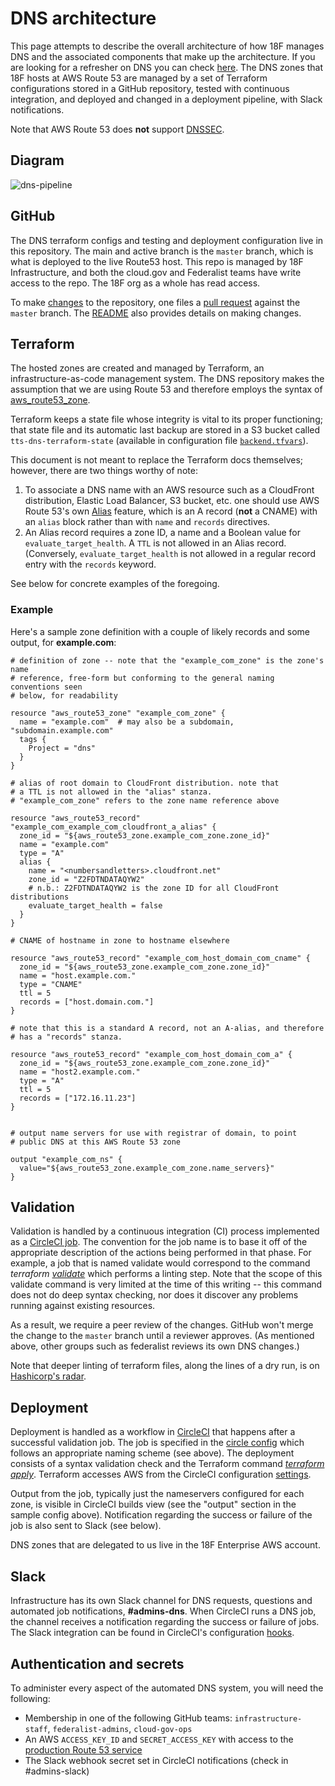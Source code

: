 # DNS architecture

This page attempts to describe the overall architecture of how 18F manages DNS and the associated components that make up the architecture. If you are looking for a refresher on DNS you can check [here](https://docs.google.com/presentation/d/11_bu_a1W2jw57jRT2mteo16TZmSWLOeoVtdf-Flskcg/). The DNS zones that 18F hosts at AWS Route 53 are managed by a set of Terraform configurations stored in a GitHub repository, tested with continuous integration, and deployed and changed in a deployment pipeline, with Slack notifications.

Note that AWS Route 53 does **not** support [DNSSEC](http://docs.aws.amazon.com/Route53/latest/DeveloperGuide/domain-configure-dnssec.html).

## Diagram

![dns-pipeline](https://user-images.githubusercontent.com/20934414/34623560-7dd34d3c-f217-11e7-95fd-1cc8236d4b5b.png)

## GitHub

The DNS terraform configs and testing and deployment configuration live in this repository. The main and active branch is the `master` branch, which is what is deployed to the live Route53 host. This repo is managed by 18F Infrastructure, and both the cloud.gov and Federalist teams have write access to the repo. The 18F org as a whole has read access.

To make [changes](https://github.com/18F/Infrastructure/wiki/Making-DNS-changes) to the repository, one files a [pull request](https://github.com/18F/dns/pulls) against the `master` branch. The [README](../README.md#making-changes) also provides details on making changes.

## Terraform

The hosted zones are created and managed by Terraform, an infrastructure-as-code management system. The DNS repository makes the assumption that we are using Route 53 and therefore employs the syntax of [aws_route53_zone](https://www.terraform.io/docs/providers/aws/d/route53_zone.html).

Terraform keeps a state file whose integrity is vital to its proper functioning; that state file and its automatic last backup are stored in a S3 bucket called `tts-dns-terraform-state` (available in configuration file [`backend.tfvars`](../terraform/backend.tfvars)).

This document is not meant to replace the Terraform docs themselves; however, there are two things worthy of note:

1. To associate a DNS name with an AWS resource such as a CloudFront distribution, Elastic Load Balancer, S3 bucket, etc. one should use AWS Route 53's own [Alias](http://docs.aws.amazon.com/Route53/latest/DeveloperGuide/resource-record-sets-choosing-alias-non-alias.html) feature, which is an A record (**not** a CNAME) with an `alias` block rather than with `name` and `records` directives.
2. An Alias record requires a zone ID, a name and a Boolean value for `evaluate_target_health`. A `TTL` is not allowed in an Alias record. (Conversely, `evaluate_target_health` is not allowed in a regular record entry with the `records` keyword.

See below for concrete examples of the foregoing.

### Example

Here's a sample zone definition with a couple of likely records and some output, for **example.com**:

```hcl
# definition of zone -- note that the "example_com_zone" is the zone's name
# reference, free-form but conforming to the general naming conventions seen
# below, for readability

resource "aws_route53_zone" "example_com_zone" {
  name = "example.com"  # may also be a subdomain, "subdomain.example.com"
  tags {
    Project = "dns"
  }
}

# alias of root domain to CloudFront distribution. note that
# a TTL is not allowed in the "alias" stanza.
# "example_com_zone" refers to the zone name reference above

resource "aws_route53_record" "example_com_example_com_cloudfront_a_alias" {
  zone_id = "${aws_route53_zone.example_com_zone.zone_id}"
  name = "example.com"
  type = "A"
  alias {
    name = "<numbersandletters>.cloudfront.net"
    zone_id = "Z2FDTNDATAQYW2"
    # n.b.: Z2FDTNDATAQYW2 is the zone ID for all CloudFront distributions
    evaluate_target_health = false
  }
}

# CNAME of hostname in zone to hostname elsewhere

resource "aws_route53_record" "example_com_host_domain_com_cname" {
  zone_id = "${aws_route53_zone.example_com_zone.zone_id}"
  name = "host.example.com."
  type = "CNAME"
  ttl = 5
  records = ["host.domain.com."]
}

# note that this is a standard A record, not an A-alias, and therefore
# has a "records" stanza.

resource "aws_route53_record" "example_com_host_domain_com_a" {
  zone_id = "${aws_route53_zone.example_com_zone.zone_id}"
  name = "host2.example.com."
  type = "A"
  ttl = 5
  records = ["172.16.11.23"]
}


# output name servers for use with registrar of domain, to point
# public DNS at this AWS Route 53 zone

output "example_com_ns" {
  value="${aws_route53_zone.example_com_zone.name_servers}"
}
```

## Validation

Validation is handled by a continuous integration (CI) process implemented as a [CircleCI job](https://circleci.com/gh/18F/dns). The convention for the job name is to base it off of the appropriate description of the actions being performed in that phase. For example, a job that is named validate would correspond to the command _terraform [validate](https://www.terraform.io/docs/commands/validate.html)_ which performs a linting step. Note that the scope of this validate command is very limited at the time of this writing -- this command does not do deep syntax checking, nor does it discover any problems running against existing resources.

As a result, we require a peer review of the changes. GitHub won't merge the change to the `master` branch until a reviewer approves. (As mentioned above, other groups such as federalist reviews its own DNS changes.)

Note that deeper linting of terraform files, along the lines of a dry run, is on [Hashicorp's radar](https://github.com/hashicorp/terraform/issues/11427).

## Deployment

Deployment is handled as a workflow in [CircleCI](https://circleci.com/gh/18F/dns) that happens after a successful validation job. The job is specified in the [circle config](../.circleci/config.yml) which follows an appropriate naming scheme (see above). The deployment consists of a syntax validation check and the Terraform command [_terraform apply_](https://www.terraform.io/docs/commands/apply.html). Terraform accesses AWS from the CircleCI configuration [settings](https://circleci.com/gh/18F/dns/edit).

Output from the job, typically just the nameservers configured for each zone, is visible in CircleCI builds view (see the "output" section in the sample config above). Notification regarding the success or failure of the job is also sent to Slack (see below).

DNS zones that are delegated to us live in the 18F Enterprise AWS account.

## Slack

Infrastructure has its own Slack channel for DNS requests, questions and automated job notifications, **#admins-dns**. When CircleCI runs a DNS job, the channel receives a notification regarding the success or failure of jobs. The Slack integration can be found in CircleCI's configuration [hooks](https://circleci.com/gh/18F/dns/edit#hooks).

## Authentication and secrets

To administer every aspect of the automated DNS system, you will need the following:

- Membership in one of the following GitHub teams: `infrastructure-staff`, `federalist-admins`, `cloud-gov-ops`
- An AWS `ACCESS_KEY_ID` and `SECRET_ACCESS_KEY` with access to the [production Route 53 service](https://18f.signin.aws.amazon.com/console)
- The Slack webhook secret set in CircleCI notifications (check in #admins-slack)
